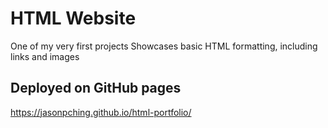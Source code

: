 # HTML Website
One of my very first projects
Showcases basic HTML formatting, including links and images

## Deployed on GitHub pages
https://jasonpching.github.io/html-portfolio/
